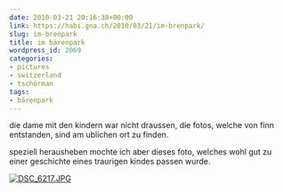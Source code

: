 ```yaml
---
date: 2010-03-21 20:16:38+00:00
link: https://habi.gna.ch/2010/03/21/im-brenpark/
slug: im-brenpark
title: im bärenpark
wordpress_id: 2069
categories:
- pictures
- switzerland
- tschörman
tags:
- bärenpark
---
```


die dame mit den kindern war nicht draussen, die fotos, welche von finn entstanden, sind am ublichen ort zu finden.

speziell herausheben mochte ich aber dieses foto, welches wohl gut zu einer geschichte eines traurigen kindes passen wurde.

[![DSC_6217.JPG](https://habi.gna.ch/wp-content/uploads/2010/03/DSC_6217-tm.jpg)](https://habi.gna.ch/wp-content/uploads/2010/03/DSC_6217.jpg)
